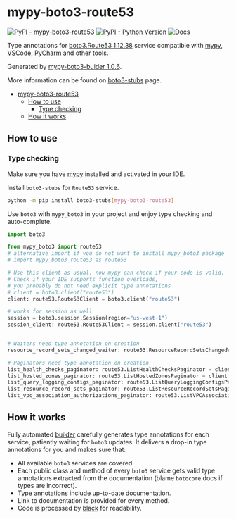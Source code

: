 # mypy-boto3-route53

[![PyPI - mypy-boto3-route53](https://img.shields.io/pypi/v/mypy-boto3-route53.svg?color=blue)](https://pypi.org/project/mypy-boto3-route53)
[![PyPI - Python Version](https://img.shields.io/pypi/pyversions/mypy-boto3-route53.svg?color=blue)](https://pypi.org/project/mypy-boto3-route53)
[![Docs](https://img.shields.io/readthedocs/mypy-boto3-builder.svg?color=blue)](https://mypy-boto3-builder.readthedocs.io/)

Type annotations for
[boto3.Route53 1.12.38](https://boto3.amazonaws.com/v1/documentation/api/1.12.38/reference/services/route53.html#Route53) service
compatible with [mypy](https://github.com/python/mypy), [VSCode](https://code.visualstudio.com/),
[PyCharm](https://www.jetbrains.com/pycharm/) and other tools.

Generated by [mypy-boto3-buider 1.0.6](https://github.com/vemel/mypy_boto3_builder).

More information can be found on [boto3-stubs](https://pypi.org/project/boto3-stubs/) page.

- [mypy-boto3-route53](#mypy-boto3-route53)
  - [How to use](#how-to-use)
    - [Type checking](#type-checking)
  - [How it works](#how-it-works)

## How to use

### Type checking

Make sure you have [mypy](https://github.com/python/mypy) installed and activated in your IDE.

Install `boto3-stubs` for `Route53` service.

```bash
python -m pip install boto3-stubs[mypy-boto3-route53]
```

Use `boto3` with `mypy_boto3` in your project and enjoy type checking and auto-complete.

```python
import boto3

from mypy_boto3 import route53
# alternative import if you do not want to install mypy_boto3 package
# import mypy_boto3_route53 as route53

# Use this client as usual, now mypy can check if your code is valid.
# Check if your IDE supports function overloads,
# you probably do not need explicit type annotations
# client = boto3.client("route53")
client: route53.Route53Client = boto3.client("route53")

# works for session as well
session = boto3.session.Session(region="us-west-1")
session_client: route53.Route53Client = session.client("route53")


# Waiters need type annotation on creation
resource_record_sets_changed_waiter: route53.ResourceRecordSetsChangedWaiter = client.get_waiter("resource_record_sets_changed")

# Paginators need type annotation on creation
list_health_checks_paginator: route53.ListHealthChecksPaginator = client.get_paginator("list_health_checks")
list_hosted_zones_paginator: route53.ListHostedZonesPaginator = client.get_paginator("list_hosted_zones")
list_query_logging_configs_paginator: route53.ListQueryLoggingConfigsPaginator = client.get_paginator("list_query_logging_configs")
list_resource_record_sets_paginator: route53.ListResourceRecordSetsPaginator = client.get_paginator("list_resource_record_sets")
list_vpc_association_authorizations_paginator: route53.ListVPCAssociationAuthorizationsPaginator = client.get_paginator("list_vpc_association_authorizations")
```

## How it works

Fully automated [builder](https://github.com/vemel/mypy_boto3_builder) carefully generates
type annotations for each service, patiently waiting for `boto3` updates. It delivers
a drop-in type annotations for you and makes sure that:

- All available `boto3` services are covered.
- Each public class and method of every `boto3` service gets valid type annotations
  extracted from the documentation (blame `botocore` docs if types are incorrect).
- Type annotations include up-to-date documentation.
- Link to documentation is provided for every method.
- Code is processed by [black](https://github.com/psf/black) for readability.